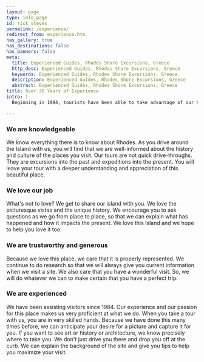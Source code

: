```yaml
---
layout: page
type: info_page
id: rick_steves
permalink: /experience/
redirect_from: experience.htm
has_gallery: true
has_destinations: false
has_banners: false
meta:
  title: Experienced Guides, Rhodes Shore Excursions, Greece
  http_desc: Experienced Guides, Rhodes Shore Excursions, Greece
  keywords: Experienced Guides, Rhodes Shore Excursions, Greece
  description: Experienced Guides, Rhodes Shore Excursions, Greece
  abstract: Experienced Guides, Rhodes Shore Excursions, Greece
title: Over 35 Years of Experience
intro: |-
  Beginning in 1984, tourists have been able to take advantage of our high quality private tour service. Our online presence dates back to 1998.

---
```

### We are knowledgeable

We know everything there is to know about Rhodes. As you drive around the Island with us, you will find that we are well-informed about the history and culture of the places you visit. Our tours are not quick drive-throughs. They are excursions into the past and expeditions into the present. You will leave your tour with a deeper understanding and appreciation of this beautiful place.

### We love our job

What's not to love? We get to share our island with you. We love the picturesque vistas and the unique history. We encourage you to ask questions as we go from place to place, so that we can explain what has happened and how it impacts the present. We love this Island and we hope to help you love it too.

### We are trustworthy and generous

Because we love this place, we care that it is properly represented. We continue to do research so that we will always give you current information when we visit a site. We also care that you have a wonderful visit. So, we will do whatever we can to make certain that you have a perfect trip.

### We are experienced

We have been assisting visitors since 1984. Our experience and our passion for this place makes us very proficient at what we do. When you take a tour with us, you are in very skilled hands. Because we have done this many times before, we can anticipate your desire for a picture and capture it for you. If you want to see art or history or architecture, we know precisely where to take you. We don't just drive you there and drop you off at the curb. We can explain the background of the site and give you tips to help you maximize your visit.
